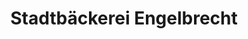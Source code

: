 ---
title: "Stadtbäckerei Engelbrecht"
url: /bremerhaven/stadtbaeckerei-engelbrecht-am-fischbahnhof/
shop: Bäckerei
---